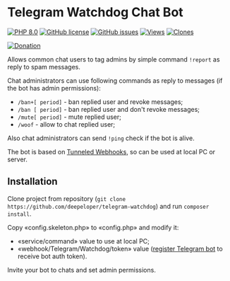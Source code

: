 # Telegram Watchdog Chat Bot

[![PHP 8.0](https://img.shields.io/badge/PHP->=8.0-%237A86B8)]()
[![GitHub license](https://img.shields.io/github/license/deepeloper/telegram-watchdog.svg)](https://github.com/deepeloper/telegram-watchdog/blob/main/LICENSE)
[![GitHub issues](https://img.shields.io/github/issues-raw/deepeloper/telegram-watchdog.svg)](https://github.com/deepeloper/telegram-watchdog/issues)
[![Views](https://views.whatilearened.today/views/github/deepeloper/telegram-watchdog.svg)]()
[![Clones](https://img.shields.io/badge/dynamic/json?color=success&label=Clones&query=count&url=https://gist.githubusercontent.com/deepeloper/f08610a4386790ca473b7a48f5fcab32/raw/clone.json&logo=github)](https://github.com/deepeloper/telegram-watchdog)

[![Donation](https://img.shields.io/badge/Donation-Visa,%20MasterCard,%20Maestro,%20UnionPay,%20YooMoney,%20МИР-red)](https://yoomoney.ru/to/41001351141494)

Allows common chat users to tag admins by simple command `!report` as reply to spam messages.

Chat administrators can use following commands as reply to messages (if the bot has admin permissions):
* `/ban+[ period]` - ban replied user and revoke messages;
* `/ban [ period]` - ban replied user and don't revoke messages;
* `/mute[ period]` - mute replied user;
* `/woof` - allow to chat replied user;

Also chat administrators can send `!ping` check if the bot is alive.

The bot is based on [Tunneled Webhooks](https://github.com/deepeloper/tunneled-webhooks), so can be used at local PC or server.  

## Installation
Clone project from repository (`git clone https://github.com/deepeloper/telegram-watchdog`) and run `composer install`.

Copy &laquo;config.skeleton.php&raquo; to &laquo;config.php&raquo; and modify it:
* &laquo;service/command&raquo; value to use at local PC;
* &laquo;webhook/Telegram/Watchdog/token&raquo; value ([register Telegram bot](https://core.telegram.org/bots) to receive bot auth token).

Invite your bot to chats and set admin permissions.
